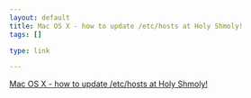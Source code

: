 ```yaml
--- 
layout: default
title: Mac OS X - how to update /etc/hosts at Holy Shmoly!
tags: []

type: link

---
```

<a href="http://ocaoimh.ie/2006/10/12/mac-os-x-how-to-update-etchosts/">Mac OS X - how to update /etc/hosts at Holy Shmoly!</a>
